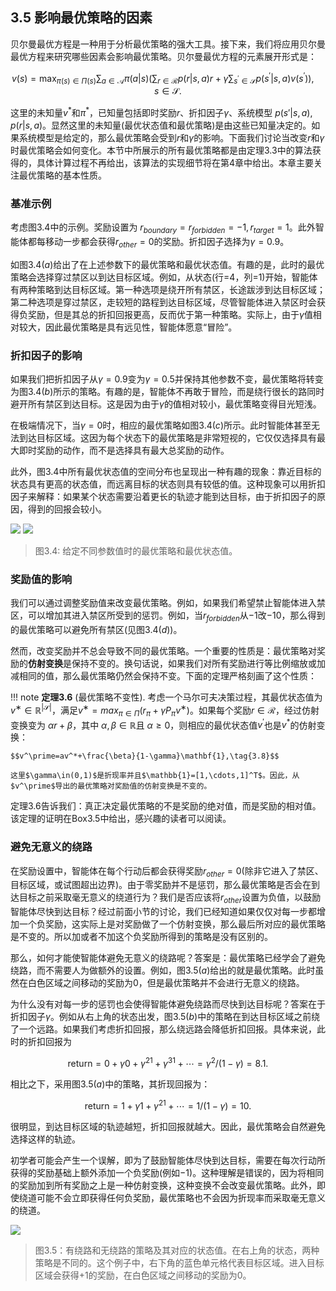 ## 3.5 影响最优策略的因素

贝尔曼最优方程是一种用于分析最优策略的强大工具。接下来，我们将应用贝尔曼最优方程来研究哪些因素会影响最优策略。贝尔曼最优方程的元素展开形式是：

$$v(s)=\max_{\pi(s)\in\Pi(s)}\sum_{a\in\mathcal{A}}\pi(a|s)\left(\sum_{r\in\mathcal{R}}p(r|s,a)r+\gamma\sum_{s^{\prime}\in\mathcal{S}}p(s^{\prime}|s,a)v(s^{\prime})\right),\quad s\in\mathcal{S}.$$

这里的未知量$v^*$和$\pi^*$，已知量包括即时奖励$r$、折扣因子$\gamma$、系统模型 $p(s'|s,a), p(r|s,a)$。显然这里的未知量(最优状态值和最优策略)是由这些已知量决定的。如果系统模型是给定的，那么最优策略会受到$r$和$\gamma$的影响。下面我们讨论当改变$r$和$\gamma$时最优策略会如何变化。本节中所展示的所有最优策略都是由定理$3.3$中的算法获得的，具体计算过程不再给出，该算法的实现细节将在第$4$章中给出。本章主要关注最优策略的基本性质。

### 基准示例

考虑图$3.4$中的示例。奖励设置为 $r_{boundary} = r_{forbidden} = −1,r_{target} = 1$。此外智能体都每移动一步都会获得$r_{other}=0$的奖励。折扣因子选择为$\gamma= 0.9$。

如图$3.4(a)$给出了在上述参数下的最优策略和最优状态值。有趣的是，此时的最优策略会选择穿过禁区以到达目标区域。例如，从状态(行=4，列=1)开始，智能体有两种策略到达目标区域。第一种选项是绕开所有禁区，长途跋涉到达目标区域；第二种选项是穿过禁区，走较短的路程到达目标区域，尽管智能体进入禁区时会获得负奖励，但是其总的折扣回报更高，反而优于第一种策略。实际上，由于$\gamma$值相对较大，因此最优策略是具有远见性，智能体愿意“冒险”。

### 折扣因子的影响

如果我们把折扣因子从$\gamma= 0.9$变为$\gamma= 0.5$并保持其他参数不变，最优策略将转变为图$3.4(b)$所示的策略。有趣的是，智能体不再敢于冒险，而是绕行很长的路同时避开所有禁区到达目标。这是因为由于$\gamma$的值相对较小，最优策略变得目光短浅。

在极端情况下，当$\gamma= 0$时，相应的最优策略如图$3.4(c)$所示。此时智能体甚至无法到达目标区域。这因为每个状态下的最优策略是非常短视的，它仅仅选择具有最大即时奖励的动作，而不是选择具有最大总奖励的动作。

此外，图$3.4$中所有最优状态值的空间分布也呈现出一种有趣的现象：靠近目标的状态具有更高的状态值，而远离目标的状态则具有较低的值。这种现象可以用折扣因子来解释：如果某个状态需要沿着更长的轨迹才能到达目标，由于折扣因子的原因，得到的回报会较小。

 ![](../img/03/3.png)
 ![](../img/03/4.png)
 > 图$3.4$: 给定不同参数值时的最优策略和最优状态值。

### 奖励值的影响

我们可以通过调整奖励值来改变最优策略。例如，如果我们希望禁止智能体进入禁区，可以增加其进入禁区所受到的惩罚。例如，当$r_{forbidden}$从$-1$改$-10$，那么得到的最优策略可以避免所有禁区(见图$3.4(d)$)。

然而，改变奖励并不总会导致不同的最优策略。一个重要的性质是：最优策略对奖励的**仿射变换**是保持不变的。换句话说，如果我们对所有奖励进行等比例缩放或加减相同的值，那么最优策略仍然会保持不变。下面的定理严格刻画了这个性质：

!!! note
    **定理3.6** (最优策略不变性). 考虑一个马尔可夫决策过程，其最优状态值为$v^∗\in \mathbb{R}^{|\mathcal{S}|}$，满足$v^∗ = max_{\pi\in\Pi}(r_\pi + \gamma P_\pi v^∗)$。如果每个奖励$r\in \mathcal{R}$，经过仿射变换变为 $\alpha r + \beta$，其中 $\alpha,\beta\in \mathbb{R}$且 $α\geq 0$，则相应的最优状态值$v^\prime$也是$v^*$的仿射变换：

    $$v^\prime=av^*+\frac{\beta}{1-\gamma}\mathbf{1},\tag{3.8}$$

    这里$\gamma\in(0,1)$是折现率并且$\mathbb{1}=[1,\cdots,1]^T$。因此，从$v^\prime$导出的最优策略对奖励值的仿射变换是不变的。

定理$3.6$告诉我们：真正决定最优策略的不是奖励的绝对值，而是奖励的相对值。该定理的证明在Box$3.5$中给出，感兴趣的读者可以阅读。

### 避免无意义的绕路

在奖励设置中，智能体在每个行动后都会获得奖励$r_{other} = 0$(除非它进入了禁区、目标区域，或试图超出边界)。由于零奖励并不是惩罚，那么最优策略是否会在到达目标之前采取毫无意义的绕道行为？我们是否应该将$r_{other}$设置为负值，以鼓励智能体尽快到达目标？经过前面小节的讨论，我们已经知道如果仅仅对每一步都增加一个负奖励，这实际上是对奖励做了一个仿射变换，那么最后所对应的最优策略是不变的。所以加或者不加这个负奖励所得到的策略是没有区别的。

那么，如何才能使智能体避免无意义的绕路呢？答案是：最优策略已经学会了避免绕路，而不需要人为做额外的设置。例如，图$3.5(a)$给出的就是最优策略。此时虽然在白色区域之间移动的奖励为$0$，但是最优策略并不会进行无意义的绕路。

为什么没有对每一步的惩罚也会使得智能体避免绕路而尽快到达目标呢？答案在于折扣因子$\gamma$。例如从右上角的状态出发，图$3.5(b)$中的策略在到达目标区域之前绕了一个远路。如果我们考虑折扣回报，那么绕远路会降低折扣回报。具体来说，此时的折扣回报为

$$\mathrm{return}=0+\gamma0+\gamma^21+\gamma^31+\cdots=\gamma^2/(1-\gamma)=8.1.$$

相比之下，采用图$3.5(a)$中的策略，其折现回报为：

$$\mathrm{return}=1+\gamma1+\gamma^21+\cdots=1/(1-\gamma)=10.$$

很明显，到达目标区域的轨迹越短，折扣回报就越大。因此，最优策略会自然避免选择这样的轨迹。

初学者可能会产生一个误解，即为了鼓励智能体尽快到达目标，需要在每次行动所获得的奖励基础上额外添加一个负奖励(例如$-1$)。这种理解是错误的，因为将相同的奖励加到所有奖励之上是一种仿射变换，这种变换不会改变最优策略。此外，即使绕道可能不会立即获得任何负奖励，最优策略也不会因为折现率而采取毫无意义的绕道。

 ![](../img/03/5.png)
 > 图$3.5$：有绕路和无绕路的策略及其对应的状态值。在右上角的状态，两种策略是不同的。这个例子中，右下角的蓝色单元格代表目标区域。进入目标区域会获得$+1$的奖励，在白色区域之间移动的奖励为$0$。
